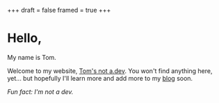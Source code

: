 +++
draft = false
framed = true
+++
# Hello,
My name is Tom.

Welcome to my website, [Tom's not a.dev](/). You won't find anything here, yet... but hopefully I'll learn more and add more to my [blog](/posts) soon.

*Fun fact: I'm not a dev.*